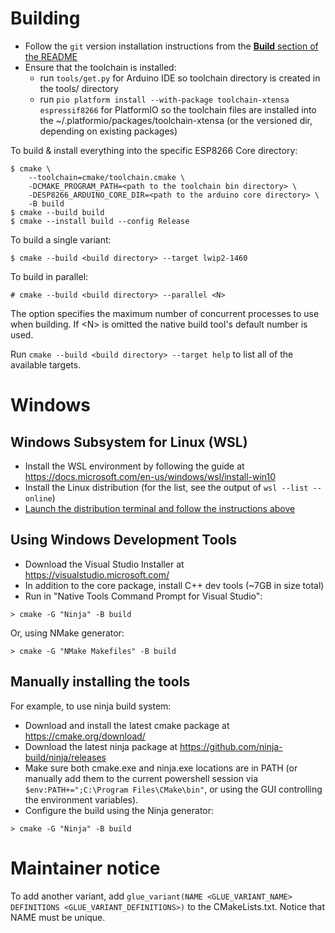 # Building

- Follow the `git` version installation instructions from the [**Build** section of the README](README.md#Build)
- Ensure that the toolchain is installed:
  - run `tools/get.py` for Arduino IDE so toolchain directory is created in the tools/ directory
  - run `pio platform install --with-package toolchain-xtensa espressif8266` for PlatformIO so the toolchain files are installed into the ~/.platformio/packages/toolchain-xtensa (or the versioned dir, depending on existing packages)


To build & install everything into the specific ESP8266 Core directory:
```
$ cmake \
    --toolchain=cmake/toolchain.cmake \
    -DCMAKE_PROGRAM_PATH=<path to the toolchain bin directory> \
    -DESP8266_ARDUINO_CORE_DIR=<path to the arduino core directory> \
    -B build
$ cmake --build build
$ cmake --install build --config Release
```

To build a single variant:
```
$ cmake --build <build directory> --target lwip2-1460
```

To build in parallel:
```
# cmake --build <build directory> --parallel <N>
```
The option specifies the maximum number of concurrent processes to use when building. If \<N\> is omitted the native build tool's default number is used.

Run `cmake --build <build directory> --target help` to list all of the available targets.

# Windows

## Windows Subsystem for Linux (WSL)

- Install the WSL environment by following the guide at https://docs.microsoft.com/en-us/windows/wsl/install-win10
- Install the Linux distribution (for the list, see the output of `wsl --list --online`)
- [Launch the distribution terminal and follow the instructions above](#Building)

## Using Windows Development Tools

- Download the Visual Studio Installer at https://visualstudio.microsoft.com/
- In addition to the core package, install C++ dev tools (~7GB in size total)
- Run in "Native Tools Command Prompt for Visual Studio":
```
> cmake -G "Ninja" -B build
```
Or, using NMake generator:
```
> cmake -G "NMake Makefiles" -B build
```

## Manually installing the tools

For example, to use ninja build system:
- Download and install the latest cmake package at https://cmake.org/download/
- Download the latest ninja package at https://github.com/ninja-build/ninja/releases
- Make sure both cmake.exe and ninja.exe locations are in PATH (or manually add them to the current powershell session via `$env:PATH+=";C:\Program Files\CMake\bin"`, or using the GUI controlling the environment variables).
- Configure the build using the Ninja generator:
```
> cmake -G "Ninja" -B build
```

# Maintainer notice

To add another variant, add `glue_variant(NAME <GLUE_VARIANT_NAME> DEFINITIONS <GLUE_VARIANT_DEFINITIONS>)` to the CMakeLists.txt. Notice that NAME must be unique.
